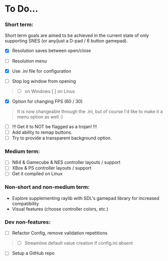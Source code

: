 # To Do...
### Short term:
Short term goals are aimed to be achieved in the current state of only supporting SNES (or any/just a D-pad / 6 button gamepad).
- [X] Resolution saves between open/close
- [ ] Resolution menu
- [X] Use .ini file for configuration

 - [ ] Stop log window from opening
>	- [ ] on Windows  [ ] on Linux
- [X] Option for changing FPS (60 / 30)
> It is now changeable through the .ini, but of course I'd like to make it a menu option as well :)
- [ ] !!! Get it to NOT be flagged as a trojan! !!!
- [ ] Add ability to remap buttons.
- [ ] Try to provide a transparent background option.

### Medium term:
- [ ] N64 & Gamecube & NES controller layouts / support
- [ ] XBox & PS controller layouts / support
- [ ] Get it compiled on Linux

### Non-short and non-medium term:
- Explore supplementing raylib with SDL's gamepad library for increased compatibility
- Visual features (choose controller colors, etc.)

### Dev non-features:
- [ ] Refactor Config, remove validation repetitions
> - [ ] Streamline default value creation if config.ini absent
- [ ] Setup a GitHub repo 